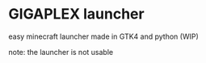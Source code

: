 # GIGAPLEX launcher
easy minecraft launcher made in GTK4 and python (WIP)

note: the launcher is not usable
